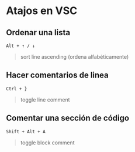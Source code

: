 # Atajos en VSC

## Ordenar una lista
```
Alt + ↑ / ↓
```

>sort line ascending (ordena alfabéticamente)

## Hacer comentarios de linea
```
Ctrl + }
```

> toggle line comment


## Comentar una sección de código
```
Shift + Alt + A
```

>toggle block comment